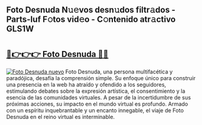## Foto Desnuda N𝚞𝚎vos desn𝚞dos filtr𝚊dos - Parts-luf F𝚘tos vid𝚎o - C𝚘ntenido atr𝚊ctivo GLS1W

# <h2><a href="http://mbde8z.tromn.icu/?c=Foto+Desnuda">🔗👉👉👉 Foto Desnuda 🔗🔗</a></h2>

[![Foto Desnuda nuevo](https://i.imgur.com/pEAQMta.gif)](http://mbde8z.tromn.icu/?c=Foto+Desnuda)
Foto Desnuda, una persona multifacética y paradójica, desafía la comprensión simple. Su enfoque único para construir una presencia en la web ha atraído y ofendido a los seguidores, estimulando debates sobre la expresión artística, el consentimiento y la esencia de las comunidades virtuales. A pesar de la incertidumbre de sus próximas acciones, su impacto en el mundo virtual es profundo. Armado con un espíritu inquebrantable y un encanto innegable, el viaje de Foto Desnuda en el reino virtual es interminable.
